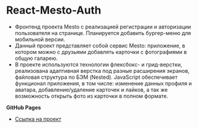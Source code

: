 # React-Mesto-Auth

* Фронтенд проекта Mesto с реализацией регистрации и авторизации пользователя на странице. Планируется добавить бургер-меню для мобильной версии.
* Данный проект представляет собой сервис Mesto: приложение, в котором можно с друзьями добавлять карточки с фотографиями в общую галарею.
* В проекте используются технологии флексбокс- и грид-верстки, реализована адаптивная верстка под разные расширения экранов, файловая структура по БЭМ (Nested). JavaScript обеспечивает функционал приложения, в том числе: изменение данных профиля и аватара, добавление/удаление карточек и лайков, а так же возможность открыть фото из карточки в полном формате.

**GitHub Pages**

* [Ссылка на проект](https://margoshabanova.github.io/react-mesto-auth/)